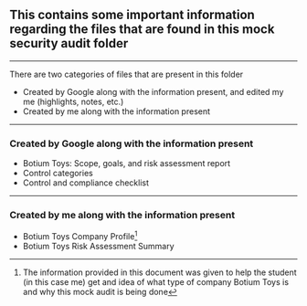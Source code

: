 
## This contains some important information regarding the files that are found in this mock security audit folder

---

There are two categories of files that are present in this folder
- Created by Google along with the information present, and edited my me (highlights, notes, etc.)
- Created by me along with the information present

---

### Created by Google along with the information present

- Botium Toys: Scope, goals, and risk assessment report
- Control categories
- Control and compliance checklist

---

### Created by me along with the information present

- Botium Toys Company Profile[^note]
- Botium Toys Risk Assessment Summary

[^note]: The information provided in this document was given to help the student (in this case me) get and idea of what 
type of company Botium Toys is and why this mock audit is being done
